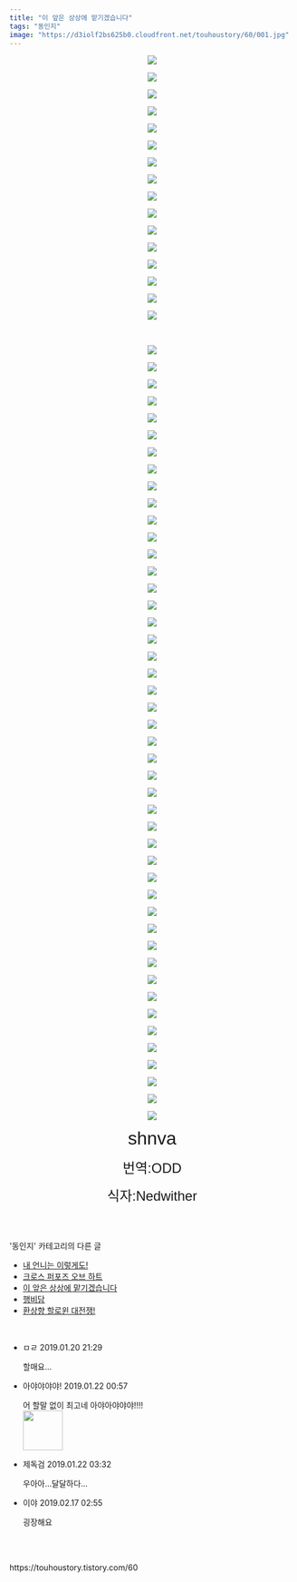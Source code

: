 ```yaml
---
title: "이 앞은 상상에 맡기겠습니다"
tags: "동인지"
image: "https://d3iolf2bs625b0.cloudfront.net/touhoustory/60/001.jpg"
---
```

<div class="article">
<div class="tt_article_useless_p_margin"><p style="text-align: center; clear: none; float: none;"><img src="{{ site.imgserver3 }}/touhoustory/60/001.jpg"/></p><p style="text-align: center; clear: none; float: none;"><img src="{{ site.imgserver3 }}/touhoustory/60/002.jpg"/></p><p style="text-align: center; clear: none; float: none;"><img src="{{ site.imgserver3 }}/touhoustory/60/003.jpg"/></p><p style="text-align: center; clear: none; float: none;"><img src="{{ site.imgserver3 }}/touhoustory/60/004.jpg"/></p><p style="text-align: center; clear: none; float: none;"><img src="{{ site.imgserver3 }}/touhoustory/60/005.jpg"/></p><p style="text-align: center; clear: none; float: none;"><img src="{{ site.imgserver3 }}/touhoustory/60/006.jpg"/></p><p style="text-align: center; clear: none; float: none;"><img src="{{ site.imgserver3 }}/touhoustory/60/007.jpg"/></p><p style="text-align: center; clear: none; float: none;"><img src="{{ site.imgserver3 }}/touhoustory/60/008.jpg"/></p><p style="text-align: center; clear: none; float: none;"><img src="{{ site.imgserver3 }}/touhoustory/60/009.jpg"/></p><p style="text-align: center; clear: none; float: none;"><img src="{{ site.imgserver3 }}/touhoustory/60/010.jpg"/></p><p style="text-align: center; clear: none; float: none;"><img src="{{ site.imgserver3 }}/touhoustory/60/011.jpg"/></p><p style="text-align: center; clear: none; float: none;"><img src="{{ site.imgserver3 }}/touhoustory/60/012.jpg"/></p><p style="text-align: center; clear: none; float: none;"><img src="{{ site.imgserver3 }}/touhoustory/60/013.jpg"/></p><p style="text-align: center; clear: none; float: none;"><img src="{{ site.imgserver3 }}/touhoustory/60/014.jpg"/></p><p style="text-align: center; clear: none; float: none;"><img src="{{ site.imgserver3 }}/touhoustory/60/015.jpg"/></p><p style="text-align: center; clear: none; float: none;"><img src="{{ site.imgserver3 }}/touhoustory/60/016.jpg"/></p><p style="text-align: center; clear: none; float: none;"><br/></p><p style="text-align: center; clear: none; float: none;"><img src="{{ site.imgserver3 }}/touhoustory/60/017.jpg"/></p><p style="text-align: center; clear: none; float: none;"><img src="{{ site.imgserver3 }}/touhoustory/60/018.jpg"/></p><p style="text-align: center; clear: none; float: none;"><img src="{{ site.imgserver3 }}/touhoustory/60/019.jpg"/></p><p style="text-align: center; clear: none; float: none;"><img src="{{ site.imgserver3 }}/touhoustory/60/020.jpg"/></p><p style="text-align: center; clear: none; float: none;"><img src="{{ site.imgserver3 }}/touhoustory/60/021.jpg"/></p><p style="text-align: center; clear: none; float: none;"><img src="{{ site.imgserver3 }}/touhoustory/60/022.jpg"/></p><p style="text-align: center; clear: none; float: none;"><img src="{{ site.imgserver3 }}/touhoustory/60/023.jpg"/></p><p style="text-align: center; clear: none; float: none;"><img src="{{ site.imgserver3 }}/touhoustory/60/024.jpg"/></p><p style="text-align: center; clear: none; float: none;"><img src="{{ site.imgserver3 }}/touhoustory/60/025.jpg"/></p><p style="text-align: center; clear: none; float: none;"><img src="{{ site.imgserver3 }}/touhoustory/60/026.jpg"/></p><p style="text-align: center; clear: none; float: none;"><img src="{{ site.imgserver3 }}/touhoustory/60/027.jpg"/></p><p style="text-align: center; clear: none; float: none;"><img src="{{ site.imgserver3 }}/touhoustory/60/028.jpg"/></p><p style="text-align: center; clear: none; float: none;"><img src="{{ site.imgserver3 }}/touhoustory/60/029.jpg"/></p><p style="text-align: center; clear: none; float: none;"><img src="{{ site.imgserver3 }}/touhoustory/60/030.jpg"/></p><p style="text-align: center; clear: none; float: none;"><img src="{{ site.imgserver3 }}/touhoustory/60/031.jpg"/></p><p style="text-align: center; clear: none; float: none;"><img src="{{ site.imgserver3 }}/touhoustory/60/032.jpg"/></p><p style="text-align: center; clear: none; float: none;"><img src="{{ site.imgserver3 }}/touhoustory/60/033.jpg"/></p><p style="text-align: center; clear: none; float: none;"><img src="{{ site.imgserver3 }}/touhoustory/60/034.jpg"/></p><p style="text-align: center; clear: none; float: none;"><img src="{{ site.imgserver3 }}/touhoustory/60/035.jpg"/></p><p style="text-align: center; clear: none; float: none;"><img src="{{ site.imgserver3 }}/touhoustory/60/036.jpg"/></p><p style="text-align: center; clear: none; float: none;"><img src="{{ site.imgserver3 }}/touhoustory/60/037.jpg"/></p><p style="text-align: center; clear: none; float: none;"><img src="{{ site.imgserver3 }}/touhoustory/60/038.jpg"/></p><p style="text-align: center; clear: none; float: none;"><img src="{{ site.imgserver3 }}/touhoustory/60/039.jpg"/></p><p style="text-align: center; clear: none; float: none;"><img src="{{ site.imgserver3 }}/touhoustory/60/040.jpg"/></p><p style="text-align: center; clear: none; float: none;"><img src="{{ site.imgserver3 }}/touhoustory/60/041.jpg"/></p><p style="text-align: center; clear: none; float: none;"><img src="{{ site.imgserver3 }}/touhoustory/60/042.jpg"/></p><p style="text-align: center; clear: none; float: none;"><img src="{{ site.imgserver3 }}/touhoustory/60/043.jpg"/></p><p style="text-align: center; clear: none; float: none;"><img src="{{ site.imgserver3 }}/touhoustory/60/044.jpg"/></p><p></p><p style="text-align: center; clear: none; float: none;"><img src="{{ site.imgserver3 }}/touhoustory/60/045.jpg"/></p><p style="text-align: center; clear: none; float: none;"><img src="{{ site.imgserver3 }}/touhoustory/60/046.jpg"/></p><p style="text-align: center; clear: none; float: none;"><img src="{{ site.imgserver3 }}/touhoustory/60/047.jpg"/></p><p style="text-align: center; clear: none; float: none;"><img src="{{ site.imgserver3 }}/touhoustory/60/048.jpg"/></p><p style="text-align: center; clear: none; float: none;"><img src="{{ site.imgserver3 }}/touhoustory/60/049.jpg"/></p><p style="text-align: center; clear: none; float: none;"><img src="{{ site.imgserver3 }}/touhoustory/60/050.jpg"/></p><p style="text-align: center; clear: none; float: none;"><img src="{{ site.imgserver3 }}/touhoustory/60/051.jpg"/></p><p style="text-align: center; clear: none; float: none;"><img src="{{ site.imgserver3 }}/touhoustory/60/052.jpg"/></p><p style="text-align: center; clear: none; float: none;"><img src="{{ site.imgserver3 }}/touhoustory/60/053.jpg"/></p><p style="text-align: center; clear: none; float: none;"><img src="{{ site.imgserver3 }}/touhoustory/60/054.jpg"/></p><p style="text-align: center; clear: none; float: none;"><img src="{{ site.imgserver3 }}/touhoustory/60/055.jpg"/></p><p style="text-align: center; clear: none; float: none;"><img src="{{ site.imgserver3 }}/touhoustory/60/056.jpg"/></p><p style="text-align: center; clear: none; float: none;"><img src="{{ site.imgserver3 }}/touhoustory/60/057.jpg"/></p><p style="text-align: center; clear: none; float: none;"><img src="{{ site.imgserver3 }}/touhoustory/60/058.jpg"/></p><p style="text-align: center; clear: none; float: none;"><img src="{{ site.imgserver3 }}/touhoustory/60/059.jpg"/></p><p style="text-align: center; clear: none; float: none;"><img src="{{ site.imgserver3 }}/touhoustory/60/060.jpg"/></p><p style="text-align: center; clear: none; float: none;"><img src="{{ site.imgserver3 }}/touhoustory/60/061.jpg"/></p><p style="text-align: center; clear: none; float: none;"><img src="{{ site.imgserver3 }}/touhoustory/60/062.jpg"/></p><p style="text-align: center;"><span style='font-size: 24pt; font-family: "맑은 고딕", sans-serif;'>shnva</span></p><p style="text-align: center;"><span style='font-size: 18pt; font-family: "맑은 고딕", sans-serif;'>번역:ODD</span></p><p style="text-align: center;"><span style='font-size: 18pt; font-family: "맑은 고딕", sans-serif;'>식자:Nedwither</span><br/></p> </div></div><br/>
<div class="tagTrail">
</div><br/>
<div class="another">
<p>'동인지' 카테고리의 다른 글</p>
<ul>
<li><a href="/touhoustory_62">내 언니는 이렇게도!</a></li>
<li><a href="/touhoustory_61">크로스 퍼포즈 오브 하트</a></li>
<li><a href="/touhoustory_60">이 앞은 상상에 맡기겠습니다</a></li>
<li><a href="/touhoustory_59">행비담</a></li>
<li><a href="/touhoustory_58">환상향 할로윈 대전쟁!</a></li>
</ul>
</div><br/>
<div class="cb_lstcomment">
<ul>
<li class="cb_thumb_off" id="comment14932530">
<div class="cb_comment_area">
<div class="cb_info_area">
<div class="cb_section">
<span class="cb_nick_name">ㅁㄹ</span>
<span class="cb_date">2019.01.20 21:29 </span>
</div>
</div>
<div class="cb_dsc_comment">
<p class="cb_dsc">
										할매요...
									</p>
</div>
</div></li>
<li class="cb_thumb_off" id="comment14936394">
<div class="cb_comment_area">
<div class="cb_info_area">
<div class="cb_section">
<span class="cb_nick_name">아야야야야!</span>
<span class="cb_date">2019.01.22 00:57 </span>
</div>
</div>
<div class="cb_dsc_comment">
<p class="cb_dsc">
										어 할말 없이 최고네 아야아야야야!!!!<span class="tistory-comment-sticker" style="display:block"><img src="https://item.kakaocdn.net/do/DKiNofw5YbLC6WA2JX1PQ3aq4FJCveCBKCNZV-bZscw_/418e776535bfa69ad9344cf5824ee1c31667fc7b08261b4c493670baa83d5cb9" style="width:70px;height:70px;"/></span>
</p>
</div>
</div></li>
<li class="cb_thumb_off" id="comment14937167">
<div class="cb_comment_area">
<div class="cb_info_area">
<div class="cb_section">
<span class="cb_nick_name">제독검</span>
<span class="cb_date">2019.01.22 03:32 </span>
</div>
</div>
<div class="cb_dsc_comment">
<p class="cb_dsc">
										우아아...달달하다...
									</p>
</div>
</div></li>
<li class="cb_thumb_off" id="comment15025464">
<div class="cb_comment_area">
<div class="cb_info_area">
<div class="cb_section">
<span class="cb_nick_name">이야</span>
<span class="cb_date">2019.02.17 02:55 </span>
</div>
</div>
<div class="cb_dsc_comment">
<p class="cb_dsc">
										굉장해요
									</p>
</div>
</div></li>
</ul>
</div><br/>
<br/>
<p id="refer">https://touhoustory.tistory.com/60</p>
<br/>
